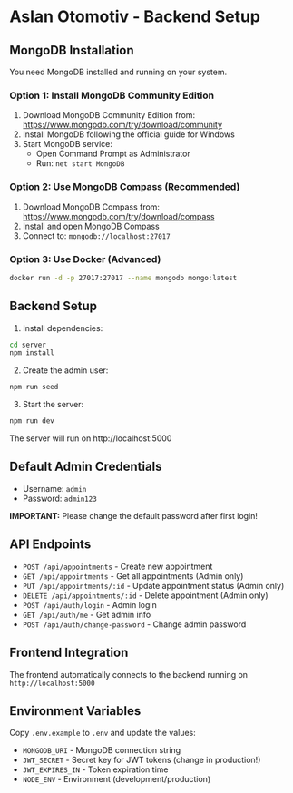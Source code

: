 # Aslan Otomotiv - Backend Setup

## MongoDB Installation

You need MongoDB installed and running on your system.

### Option 1: Install MongoDB Community Edition

1. Download MongoDB Community Edition from: https://www.mongodb.com/try/download/community
2. Install MongoDB following the official guide for Windows
3. Start MongoDB service:
   - Open Command Prompt as Administrator
   - Run: `net start MongoDB`

### Option 2: Use MongoDB Compass (Recommended)

1. Download MongoDB Compass from: https://www.mongodb.com/try/download/compass
2. Install and open MongoDB Compass
3. Connect to: `mongodb://localhost:27017`

### Option 3: Use Docker (Advanced)

```bash
docker run -d -p 27017:27017 --name mongodb mongo:latest
```

## Backend Setup

1. Install dependencies:
```bash
cd server
npm install
```

2. Create the admin user:
```bash
npm run seed
```

3. Start the server:
```bash
npm run dev
```

The server will run on http://localhost:5000

## Default Admin Credentials

- Username: `admin`
- Password: `admin123`

**IMPORTANT:** Please change the default password after first login!

## API Endpoints

- `POST /api/appointments` - Create new appointment
- `GET /api/appointments` - Get all appointments (Admin only)
- `PUT /api/appointments/:id` - Update appointment status (Admin only)
- `DELETE /api/appointments/:id` - Delete appointment (Admin only)
- `POST /api/auth/login` - Admin login
- `GET /api/auth/me` - Get admin info
- `POST /api/auth/change-password` - Change admin password

## Frontend Integration

The frontend automatically connects to the backend running on `http://localhost:5000`

## Environment Variables

Copy `.env.example` to `.env` and update the values:

- `MONGODB_URI` - MongoDB connection string
- `JWT_SECRET` - Secret key for JWT tokens (change in production!)
- `JWT_EXPIRES_IN` - Token expiration time
- `NODE_ENV` - Environment (development/production)

